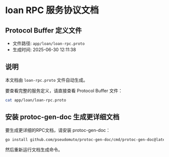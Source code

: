 # loan RPC 服务协议文档

## Protocol Buffer 定义文件
- 文件路径: `app/loan/loan-rpc.proto`
- 生成时间: 2025-06-30 12:11:38

## 说明
本文档由 `loan-rpc.proto` 文件自动生成。

要查看完整的服务定义，请直接查看 Protocol Buffer 文件：
```bash
cat app/loan/loan-rpc.proto
```

## 安装 protoc-gen-doc 生成更详细文档
要生成更详细的RPC文档，请安装 protoc-gen-doc：
```bash
go install github.com/pseudomuto/protoc-gen-doc/cmd/protoc-gen-doc@latest
```

然后重新运行文档生成命令。
